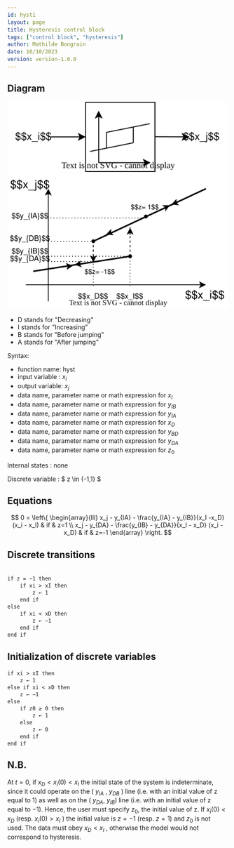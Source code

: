 ```yaml
---
id: hyst1
layout: page
title: Hysteresis control block
tags: ["control block", "hysteresis"]
author: Mathilde Bongrain
date: 16/10/2023
version: version-1.0.0
---
```


## Diagram

![hysteresis diagram](hysteresis.svg)
![detailedHysteresisDiagram](detailedHysteresis.svg)

- D stands for "Decreasing"
- I stands for "Increasing"
- B stands for "Before jumping"
- A stands for "After jumping"

Syntax:  

- function name: hyst
- input variable : $x_i$
- output variable: $x_j$
- data name, parameter name or math expression for $x_I$
- data name, parameter name or math expression for $y_{IB}$
- data name, parameter name or math expression for $y_{IA}$
- data name, parameter name or math expression for $x_{D}$
- data name, parameter name or math expression for $y_{BD}$
- data name, parameter name or math expression for $y_{DA}$
- data name, parameter name or math expression for $z_0$

Internal states : none

Discrete variable : $ z \in \{-1,1\} $

## Equations

$$
0 = \left\{
    \begin{array}{lll}
        x_j - y_{IA} - \frac{y_{IA} - y_{IB}}{x_I -x_D} (x_i - x_I) & if & z=1 \\
        x_j - y_{DA} - \frac{y_{IB} - y_{DA}}{x_I - x_D} (x_i - x_D) & if & z=-1
    \end{array}
\right.
$$

## Discrete transitions

```

if z = −1 then
    if xi > xI then
        z ← 1
    end if
else
    if xi < xD then
        z ← −1
    end if
end if
```

## Initialization of discrete variables

```
if xi > xI then
    z ← 1
else if xi < xD then
    z ← −1
else
    if z0 ≥ 0 then
        z ← 1
    else
        z ← 0
    end if
end if
```

## N.B.

At $t = 0$, if $x_D < x_i(0) < x_I$ the initial state of the system is indeterminate, since it could operate on the ( $y_{IA}$ , $y_{DB}$ ) line (i.e. with an initial value of z equal to 1) as well as on the ( $y_{DA}$, $y_{IB}$) line (i.e. with an initial value of z equal to −1). Hence, the user must specify $z_0$, the initial value of z.
If $x_i(0) < x_D$ (resp. $x_i(0) > x_I$ ) the initial value is $z = −1$ (resp. $z = 1$) and $z_0$ is not used.
The data must obey $x_D < x_I$ , otherwise the model would not correspond to hysteresis.
